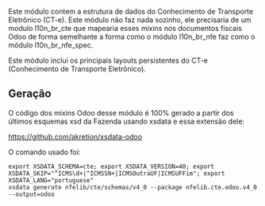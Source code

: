 Este módulo contem a estrutura de dados do Conhecimento de Transporte
Eletrônico (CT-e). Este módulo não faz nada sozinho, ele precisaria de
um modulo l10n_br_cte que mapearia esses mixins nos documentos fiscais
Odoo de forma semelhante a forma como o módulo l10n_br_nfe faz como o
módulo l10n_br_nfe_spec.

Este módulo inclui os principais layouts persistentes do CT-e
(Conhecimento de Transporte Eletrônico).

## Geração

O código dos mixins Odoo desse módulo é 100% gerado a partir dos últimos
esquemas xsd da Fazenda usando xsdata e essa extensão dele:

<https://github.com/akretion/xsdata-odoo>

O comando usado foi:

    export XSDATA_SCHEMA=cte; export XSDATA_VERSION=40; export XSDATA_SKIP="^ICMS\d+|^ICMSSN+|ICMSOutraUF|ICMSUFFim"; export XSDATA_LANG="portuguese"
    xsdata generate nfelib/cte/schemas/v4_0 --package nfelib.cte.odoo.v4_0 --output=odoo
